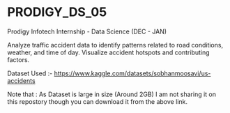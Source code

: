 # PRODIGY_DS_05
Prodigy Infotech Internship - Data Science (DEC - JAN)

Analyze traffic accident data to identify patterns related to road conditions, weather, and time of day. Visualize accident hotspots and contributing factors.

Dataset Used :- https://www.kaggle.com/datasets/sobhanmoosavi/us-accidents

Note that : As Dataset is large in size (Around 2GB) I am not sharing it on this repostory though you can download it from the above link.
